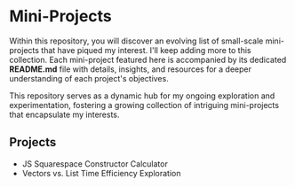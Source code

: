 # Mini-Projects

Within this repository, you will discover an evolving list of small-scale mini-projects that have piqued my interest. I'll keep adding more to this collection. Each mini-project featured here is accompanied by its dedicated **README.md** file with details, insights, and resources for a deeper understanding of each project's objectives. 

This repository serves as a dynamic hub for my ongoing exploration and experimentation, fostering a growing collection of intriguing mini-projects that encapsulate my interests.

## Projects
- JS Squarespace Constructor Calculator
- Vectors vs. List Time Efficiency Exploration